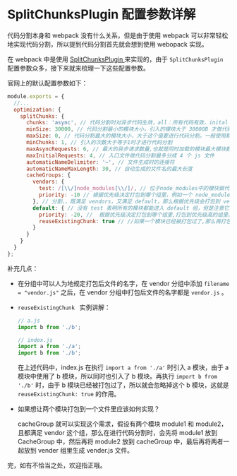 # SplitChunksPlugin 配置参数详解

代码分割本身和 webpack 没有什么关系，但是由于使用 webpack 可以非常轻松地实现代码分割，所以提到代码分割首先就会想到使用 webopack 实现。

在 webpack 中是使用 [SplitChunksPlugin ](https://webpack.js.org/plugins/split-chunks-plugin/#root)来实现的，由于 `SplitChunksPlugin` 配置参数众多，接下来就来梳理一下这些配置参数。

官网上的默认配置参数如下：

```js
module.exports = {
  //...
  optimization: {
    splitChunks: {
      chunks: 'async', // 代码分割时对异步代码生效，all：所有代码有效，inital：同步代码有效
      minSize: 30000, // 代码分割最小的模块大小，引入的模块大于 30000B 才做代码分割
      maxSize: 0, // 代码分割最大的模块大小，大于这个值要进行代码分割，一般使用默认值
      minChunks: 1, // 引入的次数大于等于1时才进行代码分割
      maxAsyncRequests: 6, // 最大的异步请求数量,也就是同时加载的模块最大模块数量
      maxInitialRequests: 4, // 入口文件做代码分割最多分成 4 个 js 文件
      automaticNameDelimiter: '~', // 文件生成时的连接符
      automaticNameMaxLength: 30, // 自动生成的文件名的最大长度
      cacheGroups: {
        vendors: {
          test: /[\\/]node_modules[\\/]/, // 位于node_modules中的模块做代码分割
          priority: -10 // 根据优先级决定打包到哪个组里，例如一个 node_modules 中的模块进行代码
        }, // 分割，，既满足 vendors，又满足 default，那么根据优先级会打包到 vendors 组中。
        default: { // 没有 test 表明所有的模块都能进入 default 组，但是注意它的优先级较低。
          priority: -20, //  根据优先级决定打包到哪个组里,打包到优先级高的组里。
          reuseExistingChunk: true // //如果一个模块已经被打包过了,那么再打包时就忽略这个上模块
        }
      }
    }
  }
};
```

补充几点：

- 在分组中可以人为地规定打包后文件的名字，在 vendor 分组中添加 `filename = "vendor.js"` 之后，在 vendor 分组中打包后文件的名字都是 `vendor.js` 。

- `reuseExistingChunk ` 实例讲解：

  ```js
  // a.js
  import b from './b';
  
  // index.js
  import a from './a';
  import b from './b';
  ```

  在上述代码中，index.js 在执行 `import a from './a'` 时引入 a 模块，由于 a 模块中使用了 b 模块，所以同时也引入了 b 模块。再执行 `import b from './b'` 时，由于 b 模块已经被打包过了，所以就会忽略掉这个 b 模块，这就是 `reuseExistingChunk: true` 的作用。

- 如果想让两个模块打包到一个文件里应该如何实现？

  cacheGroup 就可以实现这个需求，假设有两个模块 module1 和 module2，且都满足 vendor 这个组，那么在进行代码分割时，会先将 module1 放到 CacheGroup 中，然后再将 module2 放到 cacheGroup 中，最后再将两者一起放到 vender 组里生成 vender.js 文件。



完，如有不恰当之处，欢迎指正哦。

